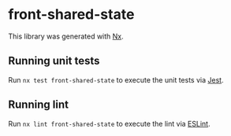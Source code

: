 # front-shared-state

This library was generated with [Nx](https://nx.dev).

## Running unit tests

Run `nx test front-shared-state` to execute the unit tests via [Jest](https://jestjs.io).

## Running lint

Run `nx lint front-shared-state` to execute the lint via [ESLint](https://eslint.org/).
